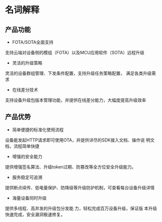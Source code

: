 # 名词解释

## 产品功能
- FOTA/SOTA全面支持

支持云端对设备侧的模组（FOTA）以及MCU应用软件（SOTA）远程升级

- 灵活的升级策略

灵活的设备群组管理、下发条件配置，支持升级任务策略配置， 满足各类升级需求

- 在线差分技术

支持设备升级包版本管理功能，并提供在线差分能力，大幅度提高升级效率

## 产品优势

- 简单便捷的标准化使用流程

设备能发起HTTP请求即可使用OTA，并提供详尽的SDK接入文档、操作说 明文档，流程简单快捷

- 增强的安全能力

提供增强签名算法、升级token过期、防篡改等全方位安全升级能力。

- 服务稳定可追溯

提供断点续传、低电量保护、防降级等升级防护机制，可查看每台设备升级详情

- 海量设备同时升级

提供多线程、高并发的升级包分发能 力，轻松完成百万设备升级，保证版 本升级快速完成，安全漏洞极速修复。